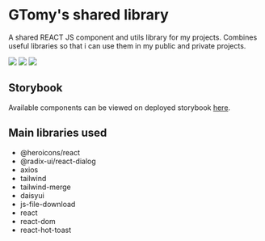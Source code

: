 # GTomy's shared library

A shared REACT JS component and utils library for my projects.
Combines useful libraries so that i can use them in my public and private projects.

[![][npm-version]][npm-url] [![][gitlab-last-release]][npm-url] [![][npm-downloads]][npm-url]

## Storybook

Available components can be viewed on deployed storybook [here](https://storybook.gtomy.net).

## Main libraries used
* @heroicons/react
* @radix-ui/react-dialog
* axios
* tailwind
* tailwind-merge
* daisyui
* js-file-download
* react
* react-dom
* react-hot-toast

[npm-version]: https://badgen.net/npm/v/gtomy-lib?label=version&color=green
[npm-downloads]: https://badgen.net/npm/dt/gtomy-lib
[npm-url]: https://www.npmjs.com/package/gtomy-lib
[gitlab-last-release]: https://badgen.net/github/release/stanek-r/gtomy-lib/babel
